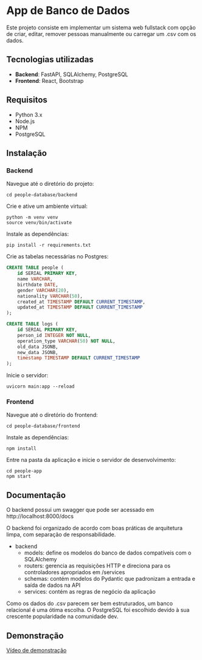 # App de Banco de Dados

Este projeto consiste em implementar um sistema web fullstack com opção de criar, editar, remover pessoas manualmente ou carregar um .csv com os dados.

## Tecnologias utilizadas

- **Backend**: FastAPI, SQLAlchemy, PostgreSQL
- **Frontend**: React, Bootstrap

## Requisitos

- Python 3.x
- Node.js
- NPM
- PostgreSQL

## Instalação

### Backend
Navegue até o diretório do projeto:
```
cd people-database/backend
```
Crie e ative um ambiente virtual:
```
python -m venv venv
source venv/bin/activate
```
Instale as dependências:
```
pip install -r requirements.txt
```
Crie as tabelas necessárias no Postgres:
```sql
CREATE TABLE people (
    id SERIAL PRIMARY KEY,
    name VARCHAR,
    birthdate DATE,
    gender VARCHAR(20),
    nationality VARCHAR(50),
    created_at TIMESTAMP DEFAULT CURRENT_TIMESTAMP,
    updated_at TIMESTAMP DEFAULT CURRENT_TIMESTAMP
);

CREATE TABLE logs (
    id SERIAL PRIMARY KEY,
    person_id INTEGER NOT NULL,
    operation_type VARCHAR(50) NOT NULL,
    old_data JSONB,
    new_data JSONB,
    timestamp TIMESTAMP DEFAULT CURRENT_TIMESTAMP
);
```
Inicie o servidor:
```
uvicorn main:app --reload
```

### Frontend
Navegue até o diretório do frontend:
```
cd people-database/frontend
```
Instale as dependências:
```
npm install
```
Entre na pasta da aplicação e inicie o servidor de desenvolvimento:
```
cd people-app
npm start
```

## Documentação
O backend possui um swagger que pode ser acessado em http://localhost:8000/docs

O backend foi organizado de acordo com boas práticas de arquitetura limpa, com separação de responsabilidade.

* backend
    * models: define os modelos do banco de dados compatíveis com o SQLAlchemy
    * routers: gerencia as requisições HTTP e direciona para os controladores apropriados em /services
    * schemas: contém modelos do Pydantic que padronizam a entrada e saída de dados na API
    * services: contém as regras de negócio da aplicação

Como os dados do .csv parecem ser bem estruturados, um banco relacional é uma ótima escolha. O PostgreSQL foi escolhido devido à sua crescente popularidade na comunidade dev.

## Demonstração
[Vídeo de demonstração](https://www.youtube.com/watch?v=LLueMRGUgms)
